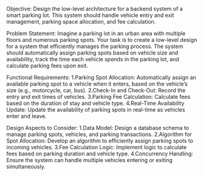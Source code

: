 Objective:
Design the low-level architecture for a backend system of a smart parking lot. This system should handle vehicle entry and exit management, parking space allocation, and fee calculation.

Problem Statement:
Imagine a parking lot in an urban area with multiple floors and numerous parking spots. Your task is to create a low-level design for a system that efficiently manages the parking process. The system should automatically assign parking spots based on vehicle size and availability, track the time each vehicle spends in the parking lot, and calculate parking fees upon exit.

Functional Requirements:
1.Parking Spot Allocation: Automatically assign an available parking spot to a vehicle when it enters, based on the vehicle’s size (e.g., motorcycle, car, bus).
2.Check-In and Check-Out: Record the entry and exit times of vehicles.
3.Parking Fee Calculation: Calculate fees based on the duration of stay and vehicle type.
4.Real-Time Availability Update: Update the availability of parking spots in real-time as vehicles enter and leave.

Design Aspects to Consider:
1.Data Model: Design a database schema to manage parking spots, vehicles, and parking transactions.
2.Algorithm for Spot Allocation: Develop an algorithm to efficiently assign parking spots to incoming vehicles.
3.Fee Calculation Logic: Implement logic to calculate fees based on parking duration and vehicle type.
4.Concurrency Handling: Ensure the system can handle multiple vehicles entering or exiting simultaneously.
